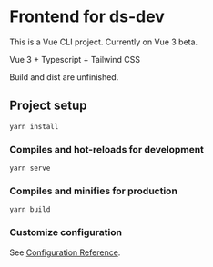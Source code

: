 # Frontend for ds-dev

This is a Vue CLI project. Currently on Vue 3 beta.

Vue 3 + Typescript + Tailwind CSS

Build and dist are unfinished.

## Project setup
```
yarn install
```

### Compiles and hot-reloads for development
```
yarn serve
```

### Compiles and minifies for production
```
yarn build
```

### Customize configuration
See [Configuration Reference](https://cli.vuejs.org/config/).
